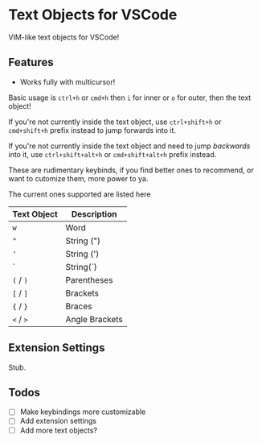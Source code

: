 # Text Objects for VSCode

VIM-like text objects for VSCode!

## Features

-   Works fully with multicursor!

Basic usage is `ctrl+h` or `cmd+h` then `i` for inner or `o` for outer, then the text object!

If you're not currently inside the text object, use `ctrl+shift+h` or `cmd+shift+h` prefix instead to jump forwards into it.

If you're not currently inside the text object and need to jump _backwards_ into it, use `ctrl+shift+alt+h` or `cmd+shift+alt+h` prefix instead.

These are rudimentary keybinds, if you find better ones to recommend, or want to cutomize them, more power to ya.

The current ones supported are listed here

| Text Object | Description    |
| ----------- | -------------- |
| `w`         | Word           |
| `"`         | String (")     |
| `'`         | String (')     |
| \`          | String(\`)     |
| `(` / `)`   | Parentheses    |
| `[` / `]`   | Brackets       |
| `{` / `}`   | Braces         |
| `<` / `>`   | Angle Brackets |

## Extension Settings

Stub.

## Todos

-   [ ] Make keybindings more customizable
-   [ ] Add extension settings
-   [ ] Add more text objects?
